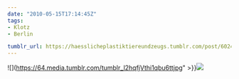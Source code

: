 ```yaml
---
date: "2010-05-15T17:14:45Z"
tags:
- Klotz
- Berlin

tumblr_url: https://haesslicheplastiktiereundzeugs.tumblr.com/post/602407604
---
```

![](https://64.media.tumblr.com/tumblr_l2hqfjVthi1qbu6ttjpg" >}}![](https://64.media.tumblr.com/tumblr_l2hqg6gU5U1qbu6tt.jpg)

